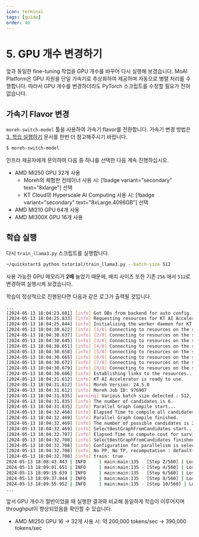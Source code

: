 ```yaml
---
icon: terminal
tags: [guide]
order: 40
---
```


# 5. GPU 개수 변경하기

앞과 동일한 fine-tuning 작업을 GPU 개수를 바꾸어 다시 실행해 보겠습니다. MoAI Platform은 GPU 자원을 단일 가속기로 추상화하여 제공하며 자동으로 병렬 처리를 수행합니다. 따라서 GPU 개수를 변경하더라도 PyTorch 스크립트를 수정할 필요가 전혀 없습니다.

## 가속기 Flavor 변경

`moreh-switch-model` 툴을 사용하여 가속기 flavor를 전환합니다. 가속기 변경 방법은 [3. 학습 실행하기](3_학습_실행하기.md) 문서를 한번 더 참고해주시기 바랍니다.

```bash
$ moreh-switch-model
```

인프라 제공자에게 문의하여 다음 중 하나를 선택한 다음 계속 진행하십시오.

- AMD MI250 GPU 32개 사용
    - Moreh의 체험판 컨테이너 사용 시: [!badge variant="secondary" text="8xlarge"] 선택
    - KT Cloud의 Hyperscale AI Computing 사용 시: [!badge variant="secondary" text="8xLarge.4096GB"] 선택
- AMD MI210 GPU 64개 사용
- AMD MI300X GPU 16개 사용

## 학습 실행

다시 `train_llama3.py` 스크립트를 실행합니다.

```bash
~/quickstart$ python tutorial/train_llama3.py --batch-size 512
```

사용 가능한 GPU 메모리가 **2배** 늘었기 때문에, 배치 사이즈 또한 기존 `256` 에서 `512`로 변경하여 실행시켜 보겠습니다. 

학습이 정상적으로 진행된다면 다음과 같은 로그가 출력될 것입니다.

```bash
...
[2024-05-13 18:04:23.681] [info] Got DBs from backend for auto config.
[2024-05-13 18:04:25.833] [info] Requesting resources for KT AI Accelerator from the server...
[2024-05-13 18:04:25.844] [info] Initializing the worker daemon for KT AI Accelerator
[2024-05-13 18:04:30.622] [info] [1/8] Connecting to resources on the server (192.168.110.4:24172)...
[2024-05-13 18:04:30.637] [info] [2/8] Connecting to resources on the server (192.168.110.5:24172)...
[2024-05-13 18:04:30.645] [info] [3/8] Connecting to resources on the server (192.168.110.10:24172)...
[2024-05-13 18:04:30.651] [info] [4/8] Connecting to resources on the server (192.168.110.42:24172)...
[2024-05-13 18:04:30.658] [info] [5/8] Connecting to resources on the server (192.168.110.43:24172)...
[2024-05-13 18:04:30.665] [info] [6/8] Connecting to resources on the server (192.168.110.44:24172)...
[2024-05-13 18:04:30.672] [info] [7/8] Connecting to resources on the server (192.168.110.83:24172)...
[2024-05-13 18:04:30.679] [info] [8/8] Connecting to resources on the server (192.168.110.84:24172)...
[2024-05-13 18:04:30.686] [info] Establishing links to the resources...
[2024-05-13 18:04:31.612] [info] KT AI Accelerator is ready to use.
[2024-05-13 18:04:31.612] [info] Moreh Version: 24.5.0
[2024-05-13 18:04:31.612] [info] Moreh Job ID: 976907
[2024-05-13 18:04:31.835] [warning] Various batch size detected : 512, 1
[2024-05-13 18:04:31.835] [info] The number of candidates is 6.
[2024-05-13 18:04:31.835] [info] Parallel Graph Compile start...
[2024-05-13 18:04:32.468] [info] Elapsed Time to compile all candidates = 633 [ms]
[2024-05-13 18:04:32.469] [info] Parallel Graph Compile finished.
[2024-05-13 18:04:32.469] [info] The number of possible candidates is 2.
[2024-05-13 18:04:32.469] [info] SelectBestGraphFromCandidates start...
[2024-05-13 18:04:32.707] [info] Elapsed Time to compute cost for survived candidates = 238 [ms]
[2024-05-13 18:04:32.708] [info] SelectBestGraphFromCandidates finished.
[2024-05-13 18:04:32.708] [info] Configuration for parallelism is selected.
[2024-05-13 18:04:32.708] [info] No PP, No TP, recomputation : default(1), distribute_param : true, distribute_low_prec_param : false
[2024-05-13 18:04:32.708] [info] train: true
2024-05-13 18:08:43.443 | INFO     | main:main:135 - [Step 2/560] | Loss: 2.1875 | Duration: 1.89 | Throughput: 276803.38 tokens/sec
2024-05-13 18:09:01.651 | INFO     | main:main:135 - [Step 4/560] | Loss: 2.109375 | Duration: 1.40 | Throughput: 375362.04 tokens/sec
2024-05-13 18:09:19.639 | INFO     | main:main:135 - [Step 6/560] | Loss: 2.046875 | Duration: 1.16 | Throughput: 450234.51 tokens/sec
2024-05-13 18:09:37.844 | INFO     | main:main:135 - [Step 8/560] | Loss: 2.015625 | Duration: 1.35 | Throughput: 387487.33 tokens/sec
2024-05-13 18:09:55.952 | INFO     | main:main:135 - [Step 10/560] | Loss: 2.015625 | Duration: 1.33 | Throughput: 393661.22 tokens/sec
...
```

앞서 GPU 개수가 절반이었을 때 실행한 결과와 비교해 동일하게 학습이 이루어지며 throughput이 향상되었음을 확인할 수 있습니다.

- AMD MI250 GPU 16 → 32개 사용 시: 약 200,000 tokens/sec → 390,000 tokens/sec